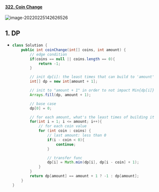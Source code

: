 #### [322. Coin Change](https://leetcode-cn.com/problems/coin-change/)

![image-20220225142626526](https://raw.githubusercontent.com/TWDH/Leetcode-From-Zero/pictures/img/image-20220225142626526.png)

## 1. DP

- ```java
  class Solution {
      public int coinChange(int[] coins, int amount) {
          // edge condition
          if(coins == null || coins.length == 0){
              return -1;
          }
  
          // init dp[i]: the least times that can build to 'amount'
          int[] dp = new int[amount + 1];
  
          // init to "amount + 1" in order to not impact Min{dp[i]}
          Arrays.fill(dp, amount + 1);
  
          // base case
          dp[0] = 0;
  
          // for each amount, what's the least times of building it
          for(int i = 1; i <= amount; i++){
              // for each coin value
              for (int coin : coins) {
                  // last amount: less than 0
                  if(i - coin < 0){
                      continue;
                  }
  
                  // transfer func
                  dp[i] = Math.min(dp[i], dp[i - coin] + 1);
              }
          }
          return dp[amount] == amount + 1 ? -1 : dp[amount];
      }
  }
  ```

